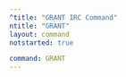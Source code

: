 ```yaml
---
^title: "GRANT IRC Command"
ntitle: "GRANT"
layout: command
notstarted: true

command: GRANT
---
```

